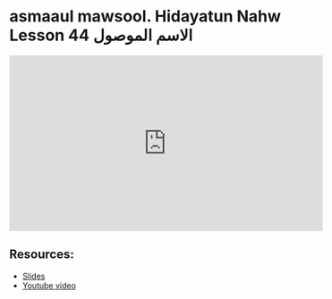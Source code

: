 # asmaaul mawsool. Hidayatun Nahw Lesson 44 الاسم الموصول
                
<iframe width="560" height="315" src="https://www.youtube-nocookie.com/embed/Ycr_TH63tlM?start=0" frameborder="0" allow="accelerometer; autoplay; encrypted-media; gyroscope; picture-in-picture" allowfullscreen="allowfullscreen">
</iframe><BR>

## Resources:
- [Slides](https://github.com/arshare/resources_balagha_pdfs)
- [Youtube video](https://www.youtube.com/watch?v=Ycr_TH63tlM&list=PLzn0qdi6JpdtdAyaM2yvvY1Yk9i4EpLHD&index=105)

